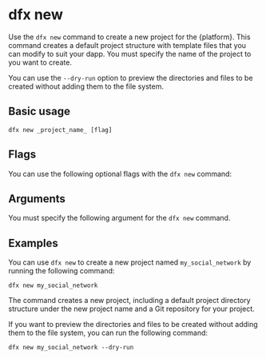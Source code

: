 # dfx new

Use the `dfx new` command to create a new project for the {platform}. This command creates a default project structure with template files that you can modify to suit your dapp. You must specify the name of the project to you want to create.

You can use the `--dry-run` option to preview the directories and files to be created without adding them to the file system.

## Basic usage

    dfx new _project_name_ [flag]

## Flags

You can use the following optional flags with the `dfx new` command:

<!-- <table>
<colgroup>
<col style="width: 32%" />
<col style="width: 68%" />
</colgroup>
<thead>
<tr class="header">
<th style="text-align: left;">Flag</th>
<th style="text-align: left;">Description</th>
</tr>
</thead>
<tbody>
<tr class="odd">
<td style="text-align: left;"><p><code>--dry-run</code></p></td>
<td style="text-align: left;"><p>Generates a preview the directories and files to be created for a new project without adding them to the file system.</p></td>
</tr>
<tr class="even">
<td style="text-align: left;"><p><code>--frontend</code></p></td>
<td style="text-align: left;"><p>Installs the template frontend code for the default project canister. The default value for the flag is <code>true</code> if <code>node.js</code> is currently installed on your local computer. If <code>node.js</code> is not currently installed, you can set this flag to <code>true</code> to attempt to install <code>node.js</code> and the template file when creating the project or you can set the flag to <code>false</code> to skip the installation of template frontend code entirely.</p></td>
</tr>
<tr class="odd">
<td style="text-align: left;"><p><code>-h</code>, <code>--help</code></p></td>
<td style="text-align: left;"><p>Displays usage information.</p></td>
</tr>
<tr class="even">
<td style="text-align: left;"><p><code>-V</code>, <code>--version</code></p></td>
<td style="text-align: left;"><p>Displays version information.</p></td>
</tr>
</tbody>
</table> -->

## Arguments

You must specify the following argument for the `dfx new` command.

<!-- <table>
<colgroup>
<col style="width: 32%" />
<col style="width: 68%" />
</colgroup>
<thead>
<tr class="header">
<th style="text-align: left;">Argument</th>
<th style="text-align: left;">Description</th>
</tr>
</thead>
<tbody>
<tr class="odd">
<td style="text-align: left;"><p><code>project_name</code></p></td>
<td style="text-align: left;"><p>Specifies the name of the project to create. This argument is required.</p></td>
</tr>
</tbody>
</table> -->

## Examples

You can use `dfx new` to create a new project named `my_social_network` by running the following command:

    dfx new my_social_network

The command creates a new project, including a default project directory structure under the new project name and a Git repository for your project.

If you want to preview the directories and files to be created without adding them to the file system, you can run the following command:

    dfx new my_social_network --dry-run
